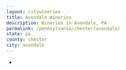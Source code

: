 ```yaml
---
layout: citywineries
title: Avondale Wineries
description: Wineries in Avondale, PA
permalink: /pennsylvania/chester/avondale/
state: pa
county: chester
city: avondale
---
```

-

